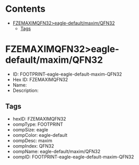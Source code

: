 



Contents
========

* [FZEMAXIMQFN32>eagle-default/maxim/QFN32](#fzemaximqfn32eagle-defaultmaximqfn32)
	* [Tags](#tags)

# FZEMAXIMQFN32>eagle-default/maxim/QFN32

- ID: FOOTPRINT-eagle-eagle-default-maxim-QFN32
- Hex ID: FZEMAXIMQFN32
- Name: 
- Description: 

## Tags

- hexID: FZEMAXIMQFN32
- oompType: FOOTPRINT
- oompSize: eagle
- oompColor: eagle-default
- oompDesc: maxim
- oompIndex: QFN32
- oompName: eagle-default/maxim/QFN32
- oompID: FOOTPRINT-eagle-eagle-default-maxim-QFN32
